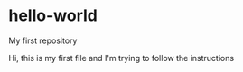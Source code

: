 # hello-world
My first repository

Hi, this is my first file and I'm trying to follow the instructions
